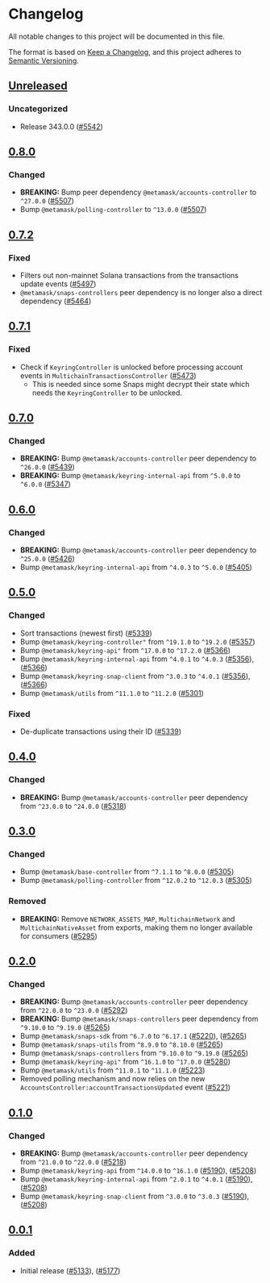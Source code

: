 # Changelog

All notable changes to this project will be documented in this file.

The format is based on [Keep a Changelog](https://keepachangelog.com/en/1.0.0/),
and this project adheres to [Semantic Versioning](https://semver.org/spec/v2.0.0.html).

## [Unreleased]

### Uncategorized

- Release 343.0.0 ([#5542](https://github.com/MetaMask/core/pull/5542))

## [0.8.0]

### Changed

- **BREAKING:** Bump peer dependency `@metamask/accounts-controller` to `^27.0.0` ([#5507](https://github.com/MetaMask/core/pull/5507))
- Bump `@metamask/polling-controller` to `^13.0.0` ([#5507](https://github.com/MetaMask/core/pull/5507))

## [0.7.2]

### Fixed

- Filters out non-mainnet Solana transactions from the transactions update events ([#5497](https://github.com/MetaMask/core/pull/5497))
- `@metamask/snaps-controllers` peer dependency is no longer also a direct dependency ([#5464](https://github.com/MetaMask/core/pull/5464))

## [0.7.1]

### Fixed

- Check if `KeyringController` is unlocked before processing account events in `MultichainTransactionsController` ([#5473](https://github.com/MetaMask/core/pull/5473))
  - This is needed since some Snaps might decrypt their state which needs the `KeyringController` to be unlocked.

## [0.7.0]

### Changed

- **BREAKING:** Bump `@metamask/accounts-controller` peer dependency to `^26.0.0` ([#5439](https://github.com/MetaMask/core/pull/5439))
- **BREAKING:** Bump `@metamask/keyring-internal-api` from `^5.0.0` to `^6.0.0` ([#5347](https://github.com/MetaMask/core/pull/5347))

## [0.6.0]

### Changed

- **BREAKING:** Bump `@metamask/accounts-controller` peer dependency to `^25.0.0` ([#5426](https://github.com/MetaMask/core/pull/5426))
- Bump `@metamask/keyring-internal-api` from `^4.0.3` to `^5.0.0` ([#5405](https://github.com/MetaMask/core/pull/5405))

## [0.5.0]

### Changed

- Sort transactions (newest first) ([#5339](https://github.com/MetaMask/core/pull/5339))
- Bump `@metamask/keyring-controller"` from `^19.1.0` to `^19.2.0` ([#5357](https://github.com/MetaMask/core/pull/5357))
- Bump `@metamask/keyring-api"` from `^17.0.0` to `^17.2.0` ([#5366](https://github.com/MetaMask/core/pull/5366))
- Bump `@metamask/keyring-internal-api` from `^4.0.1` to `^4.0.3` ([#5356](https://github.com/MetaMask/core/pull/5356)), ([#5366](https://github.com/MetaMask/core/pull/5366))
- Bump `@metamask/keyring-snap-client` from `^3.0.3` to `^4.0.1` ([#5356](https://github.com/MetaMask/core/pull/5356)), ([#5366](https://github.com/MetaMask/core/pull/5366))
- Bump `@metamask/utils` from `^11.1.0` to `^11.2.0` ([#5301](https://github.com/MetaMask/core/pull/5301))

### Fixed

- De-duplicate transactions using their ID ([#5339](https://github.com/MetaMask/core/pull/5339))

## [0.4.0]

### Changed

- **BREAKING:** Bump `@metamask/accounts-controller` peer dependency from `^23.0.0` to `^24.0.0` ([#5318](https://github.com/MetaMask/core/pull/5318))

## [0.3.0]

### Changed

- Bump `@metamask/base-controller` from `^7.1.1` to `^8.0.0` ([#5305](https://github.com/MetaMask/core/pull/5305))
- Bump `@metamask/polling-controller` from `^12.0.2` to `^12.0.3` ([#5305](https://github.com/MetaMask/core/pull/5305))

### Removed

- **BREAKING:** Remove `NETWORK_ASSETS_MAP`, `MultichainNetwork` and `MultichainNativeAsset` from exports, making them no longer available for consumers ([#5295](https://github.com/MetaMask/core/pull/5295))

## [0.2.0]

### Changed

- **BREAKING:** Bump `@metamask/accounts-controller` peer dependency from `^22.0.0` to `^23.0.0` ([#5292](https://github.com/MetaMask/core/pull/5292))
- **BREAKING:** Bump `@metamask/snaps-controllers` peer dependency from `^9.10.0` to `^9.19.0` ([#5265](https://github.com/MetaMask/core/pull/5265))
- Bump `@metamask/snaps-sdk` from `^6.7.0` to `^6.17.1` ([#5220](https://github.com/MetaMask/core/pull/5220)), ([#5265](https://github.com/MetaMask/core/pull/5265))
- Bump `@metamask/snaps-utils` from `^8.9.0` to `^8.10.0` ([#5265](https://github.com/MetaMask/core/pull/5265))
- Bump `@metamask/snaps-controllers` from `^9.10.0` to `^9.19.0` ([#5265](https://github.com/MetaMask/core/pull/5265))
- Bump `@metamask/keyring-api"` from `^16.1.0` to `^17.0.0` ([#5280](https://github.com/MetaMask/core/pull/5280))
- Bump `@metamask/utils` from `^11.0.1` to `^11.1.0` ([#5223](https://github.com/MetaMask/core/pull/5223))
- Removed polling mechanism and now relies on the new `AccountsController:accountTransactionsUpdated` event ([#5221](https://github.com/MetaMask/core/pull/5221))

## [0.1.0]

### Changed

- **BREAKING:** Bump `@metamask/accounts-controller` peer dependency from `^21.0.0` to `^22.0.0` ([#5218](https://github.com/MetaMask/core/pull/5218))
- Bump `@metamask/keyring-api` from `^14.0.0` to `^16.1.0` ([#5190](https://github.com/MetaMask/core/pull/5190)), ([#5208](https://github.com/MetaMask/core/pull/5208))
- Bump `@metamask/keyring-internal-api` from `^2.0.1` to `^4.0.1` ([#5190](https://github.com/MetaMask/core/pull/5190)), ([#5208](https://github.com/MetaMask/core/pull/5208))
- Bump `@metamask/keyring-snap-client` from `^3.0.0` to `^3.0.3` ([#5190](https://github.com/MetaMask/core/pull/5190)), ([#5208](https://github.com/MetaMask/core/pull/5208))

## [0.0.1]

### Added

- Initial release ([#5133](https://github.com/MetaMask/core/pull/5133)), ([#5177](https://github.com/MetaMask/core/pull/5177))

[Unreleased]: https://github.com/MetaMask/core/compare/@metamask/multichain-transactions-controller@0.8.0...HEAD
[0.8.0]: https://github.com/MetaMask/core/compare/@metamask/multichain-transactions-controller@0.7.2...@metamask/multichain-transactions-controller@0.8.0
[0.7.2]: https://github.com/MetaMask/core/compare/@metamask/multichain-transactions-controller@0.7.1...@metamask/multichain-transactions-controller@0.7.2
[0.7.1]: https://github.com/MetaMask/core/compare/@metamask/multichain-transactions-controller@0.7.0...@metamask/multichain-transactions-controller@0.7.1
[0.7.0]: https://github.com/MetaMask/core/compare/@metamask/multichain-transactions-controller@0.6.0...@metamask/multichain-transactions-controller@0.7.0
[0.6.0]: https://github.com/MetaMask/core/compare/@metamask/multichain-transactions-controller@0.5.0...@metamask/multichain-transactions-controller@0.6.0
[0.5.0]: https://github.com/MetaMask/core/compare/@metamask/multichain-transactions-controller@0.4.0...@metamask/multichain-transactions-controller@0.5.0
[0.4.0]: https://github.com/MetaMask/core/compare/@metamask/multichain-transactions-controller@0.3.0...@metamask/multichain-transactions-controller@0.4.0
[0.3.0]: https://github.com/MetaMask/core/compare/@metamask/multichain-transactions-controller@0.2.0...@metamask/multichain-transactions-controller@0.3.0
[0.2.0]: https://github.com/MetaMask/core/compare/@metamask/multichain-transactions-controller@0.1.0...@metamask/multichain-transactions-controller@0.2.0
[0.1.0]: https://github.com/MetaMask/core/compare/@metamask/multichain-transactions-controller@0.0.1...@metamask/multichain-transactions-controller@0.1.0
[0.0.1]: https://github.com/MetaMask/core/releases/tag/@metamask/multichain-transactions-controller@0.0.1
